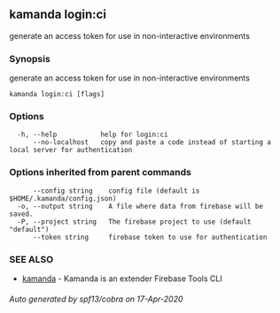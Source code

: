 ## kamanda login:ci

generate an access token for use in non-interactive environments

### Synopsis

generate an access token for use in non-interactive environments

```
kamanda login:ci [flags]
```

### Options

```
  -h, --help           help for login:ci
      --no-localhost   copy and paste a code instead of starting a local server for authentication
```

### Options inherited from parent commands

```
      --config string    config file (default is $HOME/.kamanda/config.json)
  -o, --output string    A file where data from firebase will be saved.
  -P, --project string   The firebase project to use (default "default")
      --token string     firebase token to use for authentication
```

### SEE ALSO

* [kamanda](kamanda.md)	 - Kamanda is an extender Firebase Tools CLI

###### Auto generated by spf13/cobra on 17-Apr-2020

